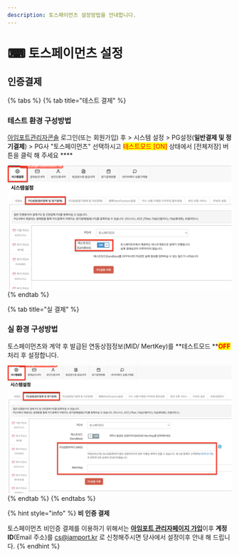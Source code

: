```yaml
---
description: 토스페이먼츠 설정방법을 안내합니다.
---
```


# ⌨ 토스페이먼츠 설정

## 인증**결제**

{% tabs %}
{% tab title="테스트 결제" %}
### 테스트 환경 구성방법

[아임포트관리자콘솔](https://https/admin.iamport.kr) 로그인(또는 회원가입) 후 > 시스템 설정 > PG설정(**일반결제 및 정기결제**) > PG사 "토스페이먼츠" 선택하시고 <mark style="color:red;">테스트모드 \[ON]</mark> 상태에서 \[전체저장] 버튼을 클릭 해 주세요 ****&#x20;

![테스트 모드 설정 예시](<../../../.gitbook/assets/image (11) (1) (1) (1) (1).png>)
{% endtab %}

{% tab title="실 결제" %}
### **실** 환경 구성방법

토스페이먼츠와 계약 후 발급된 연동상점정보(MID/ MertKey)를 **테스트모드 **<mark style="color:red;">**OFF**</mark> 처리 후 설정합니다.&#x20;

![실 정보 설정 예시](<../../../.gitbook/assets/image (15) (1) (1).png>)
{% endtab %}
{% endtabs %}

{% hint style="info" %}
**비 인증 결제**

토스페이먼츠 비인증 결제를 이용하기 위해서는 [**아임포트 관리자페이지 가입**](https://https/admin.iamport.kr)이후 **계정ID**(Email 주소)를 cs@iamport.kr 로 신청해주시면 당사에서 설정이후 안내 해 드립니다.
{% endhint %}
